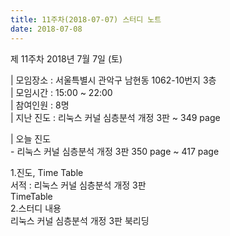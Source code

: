 ```yaml
---
title: 11주차(2018-07-07) 스터디 노트
date: 2018-07-08
---
```


<p>
제 11주차 2018년 7월 7일 (토)
</p><p>
| 모임장소 : 서울특별시 관악구 남현동 1062-10번지 3층<br>
| 모임시간 : 15:00 ~ 22:00<br>
| 참여인원 : 8명<br>
| 지난 진도 : 리눅스 커널 심층분석 개정 3판 ~ 349 page
</p><p>
| 오늘 진도<br>
-  리눅스 커널 심층분석 개정 3판 350 page ~ 417 page 
</p><p>
1.진도, Time Table<br>
서적 :  리눅스 커널 심층분석 개정 3판<br>
TimeTable<br>
2.스터디 내용<br>
리눅스 커널 심층분석 개정 3판 북리딩 
</p>
